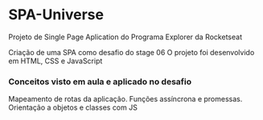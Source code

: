 # SPA-Universe

Projeto de Single Page Aplication do Programa Explorer da Rocketseat

Criação de uma SPA como desafio do stage 06
O projeto foi desenvolvido em HTML, CSS e JavaScript

<h3>Conceitos visto em aula e aplicado no desafio</h3> 
Mapeamento de rotas da aplicação.
Funções assíncrona e promessas.
Orientação a objetos e classes com JS
